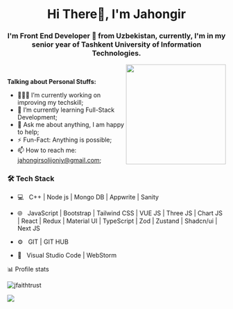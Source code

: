 <h1 align="center">Hi There👋, I'm Jahongir</h1>
<h3 align="center">I'm Front End Developer 🚀 from Uzbekistan, currently, I'm in my senior year of Tashkent University of Information Technologies.</h3>

  <img align='right' src="https://media.giphy.com/media/M9gbBd9nbDrOTu1Mqx/giphy.gif" width="230">
<br>

**Talking about Personal Stuffs:**

- 👨🏽‍💻 I’m currently working on improving my techskill;
- 🌱 I’m currently learning Full-Stack Development; 
- 💬 Ask me about anything, I am happy to help;
- ⚡️ Fun-Fact: Anything is possible;
- 📫 How to reach me: jahongirsolijoniy@gmail.com;

<h3>🛠 Tech Stack</h3>

- 💻 &nbsp; C++ | Node js | Mongo DB | Appwrite | Sanity

- 🌐 &nbsp; JavaScript | Bootstrap | Tailwind CSS | VUE JS | Three JS | Chart JS | React | Redux | Material UI | TypeScript | Zod | Zustand | Shadcn/ui | Next JS
- ⚙️  &nbsp; GIT | GIT HUB
- 🔧 &nbsp; Visual Studio Code | WebStorm

📊 Profile stats
<p align="left"> <img src="https://komarev.com/ghpvc/?username=jfaithtrust&label=Profile%20views&color=0e75b6&style=flat" alt="jfaithtrust" /> </p>
<a href="https://github.com/JFaithTrust">
  <img src="https://github-readme-stats.vercel.app/api/top-langs/?username=JFaithTrust&bg_color=151515&border_color=ffffff&text_color=bdc3c7&title_color=3178c6&layout=compact&langs_count=10"/>
</a>
